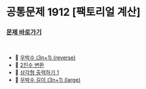 # 공통문제 1912	[팩토리얼 계산]
### [문제 바로가기](https://codeup.kr/problem.php?id=1912)

<br/>

- 🍊 [우박수 (3n+1) (reverse)](https://codeup.kr/problem.php?id=1929)
- 🍇 [2진수 변환](https://codeup.kr/problem.php?id=1920)
- 🥝 [삼각형 출력하기 1](https://codeup.kr/problem.php?id=1953)
- 🍉 [우박수 길이 (3n+1) (large)](https://codeup.kr/problem.php?id=3733)